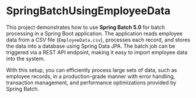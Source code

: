 # SpringBatchUsingEmployeeData
This project demonstrates how to use **Spring Batch 5.0** for batch processing in a Spring Boot application. The application reads employee data from a CSV file (`EmployeeData.csv`), processes each record, and stores the data into a database using Spring Data JPA. The batch job can be triggered via a REST API endpoint, making it easy to import employee data into the system.

With this setup, you can efficiently process large sets of data, such as employee records, in a production-grade manner with error handling, transaction management, and performance optimizations provided by Spring Batch.
